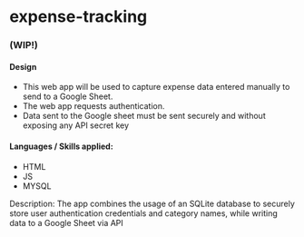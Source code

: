 # expense-tracking
### (WIP!)

#### Design
* This web app will be used to capture expense data entered manually to send to a Google Sheet.
* The web app requests authentication.
* Data sent to the Google sheet must be sent securely and without exposing any API secret key

#### Languages / Skills applied:
* HTML
* JS
* MYSQL



Description:
The app combines the usage of an SQLite database to securely store user authentication credentials and category names,
while writing data to a Google Sheet via API
